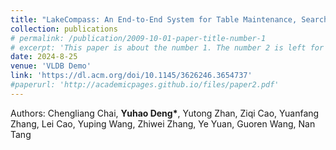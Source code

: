 ```yaml
---
title: "LakeCompass: An End-to-End System for Table Maintenance, Search and Analysis in Data Lakes"
collection: publications
# permalink: /publication/2009-10-01-paper-title-number-1
# excerpt: 'This paper is about the number 1. The number 2 is left for future work.'
date: 2024-8-25
venue: 'VLDB Demo'
link: 'https://dl.acm.org/doi/10.1145/3626246.3654737'
#paperurl: 'http://academicpages.github.io/files/paper2.pdf'
---
```

<!-- This paper is about the number 1. The number 2 is left for future work. -->
Authors: Chengliang Chai, **Yuhao Deng\***, Yutong Zhan, Ziqi Cao, Yuanfang Zhang, Lei Cao, Yuping Wang, Zhiwei Zhang, Ye Yuan, Guoren Wang, Nan Tang

